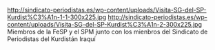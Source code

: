 http://sindicato-periodistas.es/wp-content/uploads/Visita-SG-del-SP-Kurdist%C3%A1n-1-1-300x225.jpg
http://sindicato-periodistas.es/wp-content/uploads/Visita-SG-del-SP-Kurdist%C3%A1n-2-300x225.jpg
Miembros de la FeSP y el SPM junto con los mienbros del Sindicato de Periodistas del Kurdistán Iraquí
